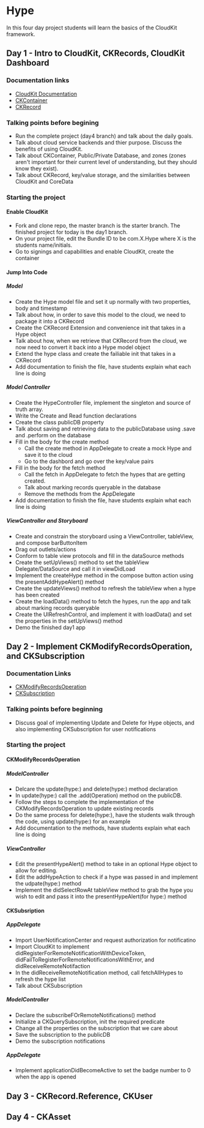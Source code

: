 # Hype

In this four day project students will learn the basics of the CloudKit framework.

## Day 1 - Intro to CloudKit, CKRecords, CloudKit Dashboard
### Documentation links
- [CloudKit Documentation](https://developer.apple.com/documentation/cloudkit)
- [CKContainer](https://developer.apple.com/documentation/cloudkit/ckcontainer)
- [CKRecord](https://developer.apple.com/documentation/cloudkit/ckrecord)

### Talking points before begining
- Run the complete project (day4 branch) and talk about the daily goals. 
- Talk about cloud service backends and thier purpose. Discuss the benefits of using CloudKit.
- Talk about CKContainer, Public/Private Database, and zones (zones aren't important for their current level of understanding, but they should know they exist).
- Talk about CKRecord, key/value storage, and the similarities between CloudKit and CoreData

### Starting the project
#### Enable CloudKit
- Fork and clone repo, the master branch is the starter branch. The finished project for today is the day1 branch.
- On your project file, edit the Bundle ID to be com.X.Hype where X is the students name/initials. 
- Go to signings and capabilities and enable CloudKit, create the container 

#### Jump Into Code
##### Model
- Create the Hype model file and set it up normally with two properties, body and timestamp
- Talk about how, in order to save this model to the cloud, we need to package it into a CKRecord
- Create the CKRecord Extension and convenience init that takes in a Hype object
- Talk about how, when we retrieve that CKRecord from the cloud, we now need to convert it back into a Hype model object
- Extend the hype class and create the failiable init that takes in a CKRecord
- Add documentation to finish the file, have students explain what each line is doing

##### Model Controller
- Create the HypeController file, implement the singleton and source of truth array.
- Write the Create and Read function declarations
- Create the class publicDB property
- Talk about saving and retrieving data to the publicDatabase using .save and .perform on the database
- Fill in the body for the create method
  - Call the create method in AppDelegate to create a mock Hype and save it to the cloud
  - Go to the dashbord and go over the key/value pairs 
- Fill in the body for the fetch method
  - Call the fetch in AppDelegate to fetch the hypes that are getting created. 
  - Talk about marking records queryable in the database
  - Remove the methods from the AppDelegate
- Add documentation to finish the file, have students explain what each line is doing

##### ViewController and Storyboard
- Create and constrain the storyboard using a ViewController, tableView, and compose barButtonItem
- Drag out outlets/actions
- Conform to table view protocols and fill in the dataSource methods
- Create the setUpViews() method to set the tableView Delegate/DataSource and call it in viewDidLoad
- Implement the createHype method in the compose button action using the presentAddHypeAlert() method
- Create the updateViews() method to refresh the tableView when a hype has been created
- Create the loadData() method to fetch the hypes, run the app and talk about marking records queryable
- Create the UIRefreshControl, and implement it with loadData() and set the properties in the setUpViews() method
- Demo the finished day1 app

## Day 2 - Implement CKModifyRecordsOperation, and CKSubscription
### Documentation Links
- [CKModifyRecordsOperation](https://developer.apple.com/documentation/cloudkit/ckmodifyrecordsoperation)
- [CKSubscription](https://developer.apple.com/documentation/cloudkit/cksubscription)

### Talking points before beginning
- Discuss goal of implementing Update and Delete for Hype objects, and also implementing CKSubscription for user notifications

### Starting the project
#### CKModifyRecordsOperation

##### ModelController
- Delcare the update(hype:) and delete(hype:) method declaration
- In update(hype:) call the .add(Operation) method on the publicDB.
- Follow the steps to complete the implementation of the CKModifyRecordsOperation to update existing records
- Do the same process for delete(hype:), have the students walk through the code, using update(hype:) for an example
- Add documentation to the methods, have students explain what each line is doing

##### ViewController
- Edit the presentHypeAlert() method to take in an optional Hype object to allow for editing. 
- Edit the addHypeAction to check if a hype was passed in and implement the udpate(hype:) method
- Implement the didSelectRowAt tableView method to grab the hype you wish to edit and pass it into the presentHypeAlert(for hype:) method

#### CKSubsription
##### AppDelegate
- Import UserNotificationCenter and request authorization for notificatino
- Import CloudKit to implement didRegisterForRemoteNotificationWithDeviceToken, didFailToRegisterForRemoteNotificationsWithError, and didReceiveRemoteNotifaction
- In the didReceiveRemoteNotification method, call fetchAllHypes to refresh the hype list
- Talk about CKSubscription

##### ModelController
- Declare the subscribeFOrRemoteNotifications() method
- Initialize a CKQuerySubscription, init the required predicate
- Change all the properties on the subscription that we care about
- Save the subscription to the publicDB
- Demo the subscription notifications

##### AppDelegate
- Implement applicationDidBecomeActive to set the badge number to 0 when the app is opened


## Day 3 - CKRecord.Reference, CKUser

## Day 4 - CKAsset
 
